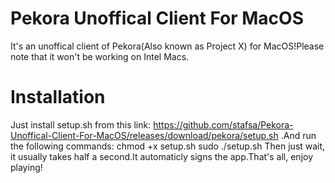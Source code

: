 # Pekora Unoffical Client For MacOS
It's an unoffical client of Pekora(Also known as Project X) for MacOS!Please note that it won't be working on Intel Macs.
# Installation
Just install setup.sh from this link: https://github.com/stafsa/Pekora-Unoffical-Client-For-MacOS/releases/download/pekora/setup.sh .And run the following commands:
chmod +x setup.sh
sudo ./setup.sh
Then just wait, it usually takes half a second.It automaticly signs the app.That's all, enjoy playing!
